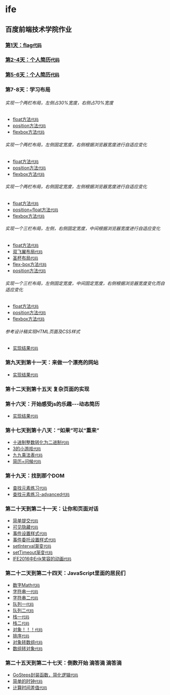 # ife
## 百度前端技术学院作业

### [第1天：flag](http://htmlpreview.github.io/?https://github.com/xszi/ife/blob/master/1th/class1_flag.html)[`代码`](https://github.com/xszi/ife/blob/master/1th/class1_flag.html)

### [第2-4天：个人简历](http://htmlpreview.github.io/?https://github.com/xszi/ife/blob/master/2_4th/class2-4_resume.html)[`代码`](https://github.com/xszi/ife/blob/master/2_4th/class2-4_resume.html)
### [第5-6天：个人简历](http://htmlpreview.github.io/?https://github.com/xszi/ife/blob/master/5_6th/class5-6_resume.html)[`代码`](https://github.com/xszi/ife/blob/master/5_6th/class5-6_resume.html)

### 第7-8天：学习布局

###### 实现一个两栏布局，左侧占30%宽度，右侧占70%宽度
* [float方法](http://htmlpreview.github.io/?https://github.com/xszi/ife/blob/master/7_8th/20180524_layout1_1.html)[`代码`](https://github.com/xszi/ife/blob/master/7_8th/20180524_layout1_1.html)
* [position方法](http://htmlpreview.github.io/?https://github.com/xszi/ife/blob/master/7_8th/20180524_layout1_2.html)[`代码`](https://github.com/xszi/ife/blob/master/7_8th/20180524_layout1_2.html)
* [flexbox方法](http://htmlpreview.github.io/?https://github.com/xszi/ife/blob/master/7_8th/20180524_layout1_3.html)[`代码`](https://github.com/xszi/ife/blob/master/7_8th/20180524_layout1_3.html)

###### 实现一个两栏布局，左侧固定宽度，右侧根据浏览器宽度进行自适应变化
* [float方法](http://htmlpreview.github.io/?https://github.com/xszi/ife/blob/master/7_8th/20180524_layout2_1.html)[`代码`](https://github.com/xszi/ife/blob/master/7_8th/20180524_layout2_1.html)
* [position方法](http://htmlpreview.github.io/?https://github.com/xszi/ife/blob/master/7_8th/20180524_layout2_2.html)[`代码`](https://github.com/xszi/ife/blob/master/7_8th/20180524_layout2_2.html)
* [flexbox方法](http://htmlpreview.github.io/?https://github.com/xszi/ife/blob/master/7_8th/20180524_layout2_3.html)[`代码`](https://github.com/xszi/ife/blob/master/7_8th/20180524_layout2_3.html)

###### 实现一个两栏布局，右侧固定宽度，左侧根据浏览器宽度进行自适应变化
* [float方法](http://htmlpreview.github.io/?https://github.com/xszi/ife/blob/master/7_8th/20180525_layout3_1.html)[`代码`](https://github.com/xszi/ife/blob/master/7_8th/20180525_layout3_1.html)
* [position+float方法](http://htmlpreview.github.io/?https://github.com/xszi/ife/blob/master/7_8th/20180525_layout3_2.html)[`代码`](https://github.com/xszi/ife/blob/master/7_8th/20180525_layout3_2.html)
* [flexbox方法](http://htmlpreview.github.io/?https://github.com/xszi/ife/blob/master/7_8th/20180525_layout3_3.html)[`代码`](https://github.com/xszi/ife/blob/master/7_8th/20180525_layout3_3.html)

###### 实现一个三栏布局，左侧，右侧固定宽度，中间根据浏览器宽度进行自适应变化
* [float方法](http://htmlpreview.github.io/?https://github.com/xszi/ife/blob/master/7_8th/20180525_layout4_1.html)[`代码`](https://github.com/xszi/ife/blob/master/7_8th/20180525_layout4_1.html)
* [双飞翼布局](http://htmlpreview.github.io/?https://github.com/xszi/ife/blob/master/7_8th/20180525_layout4_2.html)[`代码`](https://github.com/xszi/ife/blob/master/7_8th/20180525_layout4_2.html)
* [圣杯布局](http://htmlpreview.github.io/?https://github.com/xszi/ife/blob/master/7_8th/20180525_layout4_3.html)[`代码`](https://github.com/xszi/ife/blob/master/7_8th/20180525_layout4_3.html)
* [flex-box方法](http://htmlpreview.github.io/?https://github.com/xszi/ife/blob/master/7_8th/20180525_layout4_4.html)[`代码`](https://github.com/xszi/ife/blob/master/7_8th/20180525_layout4_4.html)
* [position方法](http://htmlpreview.github.io/?https://github.com/xszi/ife/blob/master/7_8th/20180525_layout4_5.html)[`代码`](https://github.com/xszi/ife/blob/master/7_8th/20180525_layout4_5.html)

###### 实现一个三栏布局，左侧固定宽度，中间固定宽度，右侧根据浏览器宽度变化而自适应变化
* [float方法](http://htmlpreview.github.io/?https://github.com/xszi/ife/blob/master/7_8th/20180525_layout5_1.html)[`代码`](https://github.com/xszi/ife/blob/master/7_8th/20180525_layout5_1.html)
* [position方法](http://htmlpreview.github.io/?https://github.com/xszi/ife/blob/master/7_8th/20180525_layout5_2.html)[`代码`](https://github.com/xszi/ife/blob/master/7_8th/20180525_layout5_2.html)
* [flexbox方法](http://htmlpreview.github.io/?https://github.com/xszi/ife/blob/master/7_8th/20180525_layout5_3.html)[`代码`](https://github.com/xszi/ife/blob/master/7_8th/20180525_layout5_3.html)

######  参考设计稿实现HTML页面及CSS样式
* [实现结果](http://htmlpreview.github.io/?https://github.com/xszi/ife/blob/master/7_8th/20180527_layout6.html)[`代码`](https://github.com/xszi/ife/blob/master/7_8th/20180527_layout6.html)

### 第九天到第十一天：来做一个漂亮的网站
* [实现结果](http://htmlpreview.github.io/?https://github.com/xszi/ife/blob/master/9_11th/20180528web.html)[`代码`](https://github.com/xszi/ife/blob/master/9_11th/20180528web.html)

### 第十二天到第十五天 复杂页面的实现

### 第十六天：开始感受js的乐趣---动态简历
* [实现结果](http://htmlpreview.github.io/?https://github.com/xszi/ife/blob/master/16th/resume.html)[`代码`](https://github.com/xszi/ife/blob/master/16th/resume.html)

### 第十七天到第十八天：“如果”可以“重来”
* [十进制整数转化为二进制](http://htmlpreview.github.io/?https://github.com/xszi/ife/blob/master/17_18th/dec2bin.html)[`代码`](https://github.com/xszi/ife/blob/master/17_18th/dec2bin.html)
* [3的小游戏](http://htmlpreview.github.io/?https://github.com/xszi/ife/blob/master/17_18th/game-of-three.html)[`代码`](https://github.com/xszi/ife/blob/master/17_18th/game-of-three.html)
* [九九乘法表](http://htmlpreview.github.io/?https://github.com/xszi/ife/blob/master/17_18th/9x9table.html)[`代码`](https://github.com/xszi/ife/blob/master/17_18th/9x9table.html)
* [简历+问候](http://htmlpreview.github.io/?https://github.com/xszi/ife/blob/master/17_18th/resume_greet.html)[`代码`](https://github.com/xszi/ife/blob/master/17_18th/resume_greet.html)

### 第十九天：找到那个DOM
* [查找元素练习](http://htmlpreview.github.io/?https://github.com/xszi/ife/blob/master/19th/find-element.html)[`代码`](https://github.com/xszi/ife/blob/master/19th/find-element.html)
* [查找元素练习-advanced](http://htmlpreview.github.io/?https://github.com/xszi/ife/blob/master/19th/find-element-advanced.html)[`代码`](https://github.com/xszi/ife/blob/master/19th/find-element-advanced.html)

### 第二十天到第二十一天：让你和页面对话
* [简单提交](http://htmlpreview.github.io/?https://github.com/xszi/ife/blob/master/20_21th/simplesubmit.html)[`代码`](https://github.com/xszi/ife/blob/master/20_21th/simplesubmit.html)
* [可见隐藏](http://htmlpreview.github.io/?https://github.com/xszi/ife/blob/master/20_21th/vishidden.html)[`代码`](https://github.com/xszi/ife/blob/master/20_21th/vishidden.html)
* [事件设置样式](http://htmlpreview.github.io/?https://github.com/xszi/ife/blob/master/20_21th/eventstyle.html)[`代码`](https://github.com/xszi/ife/blob/master/20_21th/eventstyle.html)
* [事件委托设置样式](http://htmlpreview.github.io/?https://github.com/xszi/ife/blob/master/20_21th/eventstyledelegate.html)[`代码`](https://github.com/xszi/ife/blob/master/20_21th/eventstyledelegate.html)
* [setInterval渐变](http://htmlpreview.github.io/?https://github.com/xszi/ife/blob/master/20_21th/intervalout.html)[`代码`](https://github.com/xszi/ife/blob/master/20_21th/intervalout.html)
* [setTimeout渐变](http://htmlpreview.github.io/?https://github.com/xszi/ife/blob/master/20_21th/settimeout.html)[`代码`](https://github.com/xszi/ife/blob/master/20_21th/settimeout.html)
* [IFE2016中Erik笑容的动画](http://htmlpreview.github.io/?https://github.com/xszi/ife/blob/master/20_21th/Eric-animation.html)[`代码`](https://github.com/xszi/ife/blob/master/20_21th/Eric-animation.html)

### 第二十二天到第二十四天：JavaScript里面的居民们
* [数字Math](http://htmlpreview.github.io/?https://github.com/xszi/ife/blob/master/22_24th/demo_number.html)[`代码`](https://github.com/xszi/ife/blob/master/22_24th/demo_number.html)
* [字符串一](http://htmlpreview.github.io/?https://github.com/xszi/ife/blob/master/22_24th/demo_string1.html)[`代码`](https://github.com/xszi/ife/blob/master/22_24th/demo_string1.html)
* [字符串二](http://htmlpreview.github.io/?https://github.com/xszi/ife/blob/master/22_24th/demo_string2.html)[`代码`](https://github.com/xszi/ife/blob/master/22_24th/eventstyle.html)
* [队列一](http://htmlpreview.github.io/?https://github.com/xszi/ife/blob/master/22_24th/demo_queue1.html)[`代码`](https://github.com/xszi/ife/blob/master/22_24th/demo_queue1.html)
* [队列二](http://htmlpreview.github.io/?https://github.com/xszi/ife/blob/master/22_24th/demo_queue2.html)[`代码`](https://github.com/xszi/ife/blob/master/22_24th/demo_queue2.html)
* [栈一](http://htmlpreview.github.io/?https://github.com/xszi/ife/blob/master/22_24th/demo_stack1.html)[`代码`](https://github.com/xszi/ife/blob/master/22_24th/demo_stack1.html)
* [栈二](http://htmlpreview.github.io/?https://github.com/xszi/ife/blob/master/22_24th/demo_stack2.html)[`代码`](https://github.com/xszi/ife/blob/master/22_24th/demo_stack2.html)
* [对象！！！](http://htmlpreview.github.io/?https://github.com/xszi/ife/blob/master/22_24th/demo_object.html)[`代码`](https://github.com/xszi/ife/blob/master/22_24th/demo_object.html)
* [排序](http://htmlpreview.github.io/?https://github.com/xszi/ife/blob/master/22_24th/demo_sort.html)[`代码`](https://github.com/xszi/ife/blob/master/22_24th/demo_sort.html)
* [对象转数组](http://htmlpreview.github.io/?https://github.com/xszi/ife/blob/master/22_24th/demo_objtoarr.html)[`代码`](https://github.com/xszi/ife/blob/master/22_24th/demo_objtoarr.html)
* [数组转对象](http://htmlpreview.github.io/?https://github.com/xszi/ife/blob/master/22_24th/demo_arrtoobj.html)[`代码`](https://github.com/xszi/ife/blob/master/22_24th/demo_arrtoobj.html)

### 第二十五天到第二十七天：倒数开始 滴答滴 滴答滴
* [GoSteps封装函数，简化逻辑](http://htmlpreview.github.io/?https://github.com/xszi/ife/blob/master/25_27th/demo_goturn.html)[`代码`](https://github.com/xszi/ife/blob/master/25_27th/demo_goturn.html)
* [简单的时钟](http://htmlpreview.github.io/?https://github.com/xszi/ife/blob/master/25_27th/demo_clock.html)[`代码`](https://github.com/xszi/ife/blob/master/25_27th/demo_clock.html)
* [计算时间差值](http://htmlpreview.github.io/?https://github.com/xszi/ife/blob/master/cal_time_difference.html)[`代码`](https://github.com/xszi/ife/blob/master/cal_time_difference.html)
